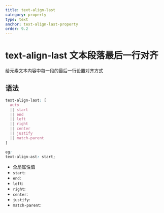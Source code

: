 ```yaml
---
title: text-align-last
category: property
type: text
anchor: text-align-last-property
order: 9.2
---
```


# text-align-last 文本段落最后一行对齐

给元素文本内容中每一段的最后一行设置对齐方式

## 语法

```css
text-align-last: [
  auto
  || start
  || end
  || left
  || right
  || center
  || justify
  || match-parent
]

eg:
text-align-ast: start;
```

* [全局属性值](/front-end/CSS/values#anchor-值类型)
* `start`:
* `end`:
* `left`:
* `right`:
* `center`:
* `justify`:
* `match-parent`:
